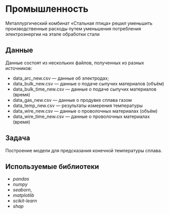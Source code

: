 # Промышленность

Металлургический комбинат «Стальная птица» решил уменьшить производственные расходы путем уменьшения потребления электроэнергии на этапе обработки стали


## Данные

Данные состоят из нескольких файлов, полученных из разных источников:
- data_arc_new.csv — данные об электродах;
- data_bulk_new.csv — данные о подаче сыпучих материалов (объём)
- data_bulk_time_new.csv — данные о подаче сыпучих материалов (время)
- data_gas_new.csv — данные о продувке сплава газом
- data_temp_new.csv — результаты измерения температуры
- data_wire_new.csv — данные о проволочных материалах (объём)
- data_wire_time_new.csv — данные о проволочных материалах (время)
  

## Задача

Построение модели для предсказания конечной температуры сплава.

## Используемые библиотеки
- *pandas*
- *numpy*
- *seaborn*,
- *matplotlib*
- *scikit-learn*
- *shap*
